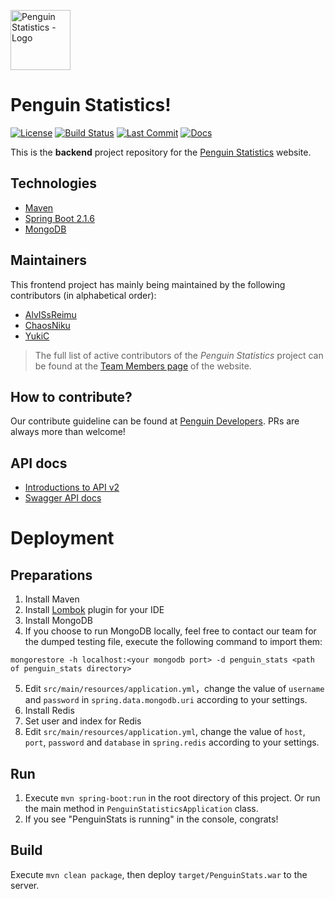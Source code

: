 <img src="https://penguin.upyun.galvincdn.com/logos/penguin_stats_logo.png"
     alt="Penguin Statistics - Logo"
     width="96px" />

# Penguin Statistics!
[![License](https://img.shields.io/github/license/penguin-statistics/backend)](https://github.com/penguin-statistics/backend/blob/master/LICENSE)
[![Build Status](https://img.shields.io/travis/penguin-statistics/backend?logo=travis)](https://travis-ci.org/penguin-statistics/backend)
[![Last Commit](https://img.shields.io/github/last-commit/penguin-statistics/backend)](https://github.com/penguin-statistics/backend/commits/dev)
[![Docs](https://img.shields.io/badge/docs-GitBook-blue)](https://developer.penguin-stats.io)

This is the **backend** project repository for the [Penguin Statistics](https://penguin-stats.io/?utm_source=github) website.

## Technologies
- [Maven](https://maven.apache.org/)
- [Spring Boot 2.1.6](https://spring.io/projects/spring-boot)
- [MongoDB](https://www.mongodb.com/)

## Maintainers
This frontend project has mainly being maintained by the following contributors (in alphabetical order):
- [AlvISsReimu](https://github.com/AlvISsReimu)
- [ChaosNiku](https://github.com/ChaosNiku)
- [YukiC](https://github.com/cyj5230)

> The full list of active contributors of the *Penguin Statistics* project can be found at the [Team Members page](https://penguin-stats.io/about/members) of the website.

## How to contribute?
Our contribute guideline can be found at [Penguin Developers](https://developer.penguin-stats.io). PRs are always more than welcome!

## API docs
- [Introductions to API v2](https://developer.penguin-stats.io/docs/)
- [Swagger API docs](https://penguin-stats.io/PenguinStats/swagger/swagger-ui.html)

# Deployment
## Preparations
1. Install Maven
2. Install [Lombok](https://projectlombok.org/) plugin for your IDE
3. Install MongoDB
4. If you choose to run MongoDB locally, feel free to contact our team for the dumped testing file, execute the following command to import them:
```
mongorestore -h localhost:<your mongodb port> -d penguin_stats <path of penguin_stats directory>
```
5. Edit `src/main/resources/application.yml`，change the value of `username` and `password` in `spring.data.mongodb.uri` according to your settings.
6. Install Redis
7. Set user and index for Redis
8. Edit `src/main/resources/application.yml`, change the value of `host`, `port`, `password` and `database` in `spring.redis` according to your settings.

## Run
1. Execute `mvn spring-boot:run` in the root directory of this project. Or run the main method in `PenguinStatisticsApplication` class.
2. If you see "PenguinStats is running" in the console, congrats!

## Build
Execute `mvn clean package`, then deploy `target/PenguinStats.war` to the server.
